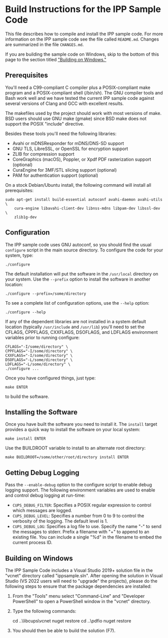 Build Instructions for the IPP Sample Code
==========================================

This file describes how to compile and install the IPP sample code. For more
information on the IPP sample code see the file called `README.md`.  Changes are
summarized in the file `CHANGES.md`.

If you are building the sample code on Windows, skip to the bottom of this page
to the section titled ["Building on Windows."](#building-on-windows)


Prerequisites
-------------

You'll need a C99-compliant C compiler plus a POSIX-compliant make program and
a POSIX-compliant shell (/bin/sh).  The GNU compiler tools and Bash work well
and we have tested the current IPP sample code against several versions of Clang
and GCC with excellent results.

The makefiles used by the project should work with most versions of make.  BSD
users should use GNU make (gmake) since BSD make does not support the POSIX
"include" directive.

Besides these tools you'll need the following libraries:

- Avahi or mDNSResponder for mDNS/DNS-SD support
- GNU TLS, LibreSSL, or OpenSSL for encryption support
- ZLIB for compression support
- CoreGraphics (macOS), Poppler, or Xpdf PDF rasterization support (optional)
- CuraEngine for 3MF/STL slicing support (optional)
- PAM for authentication support (optional)

On a stock Debian/Ubuntu install, the following command will install all
prerequisites:

    sudo apt-get install build-essential autoconf avahi-daemon avahi-utils \
        cura-engine libavahi-client-dev libnss-mdns libpam-dev libssl-dev \
        zlib1g-dev


Configuration
-------------

The IPP sample code uses GNU autoconf, so you should find the usual `configure`
script in the main source directory.  To configure the code for your system,
type:

    ./configure

The default installation will put the software in the `/usr/local` directory on
your system.  Use the `--prefix` option to install the software in another
location:

    ./configure --prefix=/some/directory

To see a complete list of configuration options, use the `--help` option:

    ./configure --help

If any of the dependent libraries are not installed in a system default location
(typically `/usr/include` and `/usr/lib`) you'll need to set the CFLAGS,
CPPFLAGS, CXXFLAGS, DSOFLAGS, and LDFLAGS environment variables prior to running
configure:

    CFLAGS="-I/some/directory" \
    CPPFLAGS="-I/some/directory" \
    CXXFLAGS="-I/some/directory" \
    DSOFLAGS="-L/some/directory" \
    LDFLAGS="-L/some/directory" \
    ./configure ...

Once you have configured things, just type:

    make ENTER

to build the software.


Installing the Software
-----------------------

Once you have built the software you need to install it.  The `install` target
provides a quick way to install the software on your local system:

    make install ENTER

Use the BUILDROOT variable to install to an alternate root directory:

    make BUILDROOT=/some/other/root/directory install ENTER


Getting Debug Logging
---------------------

Pass the `--enable-debug` option to the configure script to enable debug logging
support.  The following environment variables are used to enable and control
debug logging at run-time:

- `CUPS_DEBUG_FILTER`: Specifies a POSIX regular expression to control which
  messages are logged.
- `CUPS_DEBUG_LEVEL`: Specifies a number from 0 to 9 to control the verbosity of
  the logging. The default level is 1.
- `CUPS_DEBUG_LOG`: Specifies a log file to use.  Specify the name "-" to send
  the messages to stderr.  Prefix a filename with "+" to append to an existing
  file.  You can include a single "%d" in the filename to embed the current
  process ID.


Building on Windows
-------------------

The IPP Sample Code includes a Visual Studio 2019+ solution file in the "vcnet"
directory called "ippsample.sln".  After opening the solution in Visual Studio
(VS 2022 users will need to "upgrade" the projects), please do the following
steps to ensure that the package dependencies are installed:

1. From the "Tools" menu select "Command-Line" and "Developer PowerShell" to
   open a PowerShell window in the "vcnet" directory.

2. Type the following commands:

    cd ..\libcups\vcnet
    nuget restore
    cd ..\pdfio
    nuget restore

3. You should then be able to build the solution (F7).
